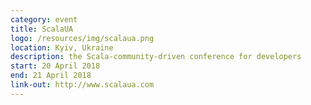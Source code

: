 ```yaml
---
category: event
title: ScalaUA
logo: /resources/img/scalaua.png
location: Kyiv, Ukraine
description: the Scala-community-driven conference for developers
start: 20 April 2018
end: 21 April 2018
link-out: http://www.scalaua.com
---
```

